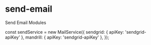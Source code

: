 # send-email
Send Email Modules


const sendService = new MailService({
        sendgrid: {
            apiKey: 'sendgrid-apiKey'
        },
        mandrill: {
            apiKey: 'sendgrid-apiKey'
        },
});